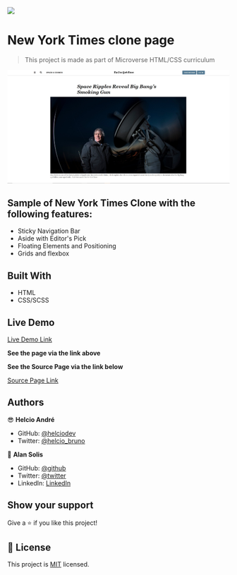 ![](https://img.shields.io/badge/Microverse-blueviolet)

# New York Times clone page

> This project is made as part of Microverse HTML/CSS curriculum

![screenshot](img/screenshot.jpg)

## Sample of New York Times Clone with the following features:

- Sticky Navigation Bar
- Aside with Editor's Pick
- Floating Elements and Positioning
- Grids and flexbox


## Built With

- HTML
- CSS/SCSS


## Live Demo

[Live Demo Link](https://rawcdn.githack.com/helciodev/nytClone/8913d463ba70d6a254fce4987911b1ef51572813/index.html)

**See the page via the link above**

**See the Source Page via the link below**

[Source Page Link](https://www.nytimes.com/2014/03/18/science/space/detection-of-waves-in-space-buttresses-landmark-theory-of-big-bang.html?_r=0)

## Authors

😎 **Helcio André**

- GitHub: [@helciodev](https://github.com/helciodev)
- Twitter: [@helcio_bruno](https://twitter.com/helcio_bruno)

👤 **Alan Solis**

- GitHub: [@github](https://github.com/warblo001)
- Twitter: [@twitter](https://twitter.com/Alan55572391)
- LinkedIn: [LinkedIn](https://www.linkedin.com/in/alan-solis-b567b044/)

## Show your support

Give a ⭐️ if you like this project!

## 📝 License

This project is [MIT](./license.txt) licensed.
